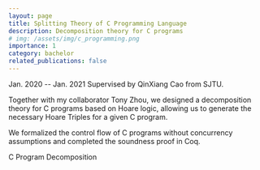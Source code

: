 ```yaml
---
layout: page
title: Splitting Theory of C Programming Language
description: Decomposition theory for C programs
# img: /assets/img/c_programming.png
importance: 1
category: bachelor
related_publications: false
---
```


Jan. 2020 -- Jan. 2021 Supervised by QinXiang Cao from SJTU.

Together with my collaborator Tony Zhou, we designed a decomposition theory for C programs based on Hoare logic, allowing us to generate the necessary Hoare Triples for a given C program.

We formalized the control flow of C programs without concurrency assumptions and completed the soundness proof in Coq.

<!-- <div class="row">
    <div class="col-sm mt-3 mt-md-0">
        {% include figure.liquid loading="eager" path="assets/img/c_programming.png" title="C Program Decomposition" class="img-fluid rounded z-depth-1" %}
    </div>
</div> -->
<div class="caption">
    C Program Decomposition
</div>